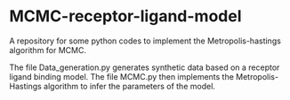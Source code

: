# MCMC-receptor-ligand-model

A repository for some python codes to implement the Metropolis-hastings algorithm for MCMC.

The file Data_generation.py generates synthetic data based on a receptor ligand binding model. The file MCMC.py then implements the Metropolis-Hastings algorithm to infer the parameters of the model.
